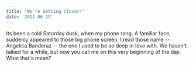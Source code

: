 ```yaml
---
title: "We're Getting Closer!"
date: '2021-06-19'
---
```


Its been a cold Saturday dusk, when my phone rang. A familiar face, suddenly appeared to those big phone screen. I read those name -- Angelica Banderaz -- the one I used to be so deep in love with. We haven't talked for a while, but now you call me on this very beginning of the day. What that's mean?